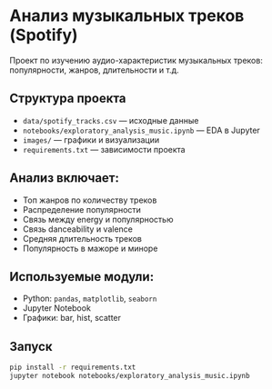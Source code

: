 # Анализ музыкальных треков (Spotify)

Проект по изучению аудио-характеристик музыкальных треков: популярности, жанров, длительности и т.д.

## Структура проекта

- `data/spotify_tracks.csv` — исходные данные
- `notebooks/exploratory_analysis_music.ipynb` — EDA в Jupyter
- `images/` — графики и визуализации
- `requirements.txt` — зависимости проекта

## Анализ включает:
- Топ жанров по количеству треков
- Распределение популярности
- Связь между energy и популярностью
- Связь danceability и valence
- Средняя длительность треков
- Популярность в мажоре и миноре

## Используемые модули:
- Python: `pandas`, `matplotlib`, `seaborn`
- Jupyter Notebook
- Графики: bar, hist, scatter

## Запуск
```bash
pip install -r requirements.txt
jupyter notebook notebooks/exploratory_analysis_music.ipynb
```